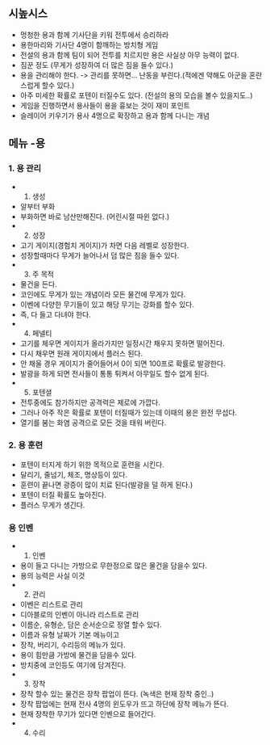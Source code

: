 ##  시높시스
 - 멍청한 용과 함께 기사단을 키워 전투에서 승리하라
 - 용한마리와 기사단 4명이 함깨하는 방치형 게임
 - 전설의 용과 함께 팀이 되어 전투를 치르지만 용은 사실상 아무 능력이 없다.
 - 짐꾼 정도 (무게가 성장하여 더 많은 짐을 들수 있다.)
 - 용을 관리해야 한다. -> 관리를 못하면... 난동을 부린다.(적에겐 약해도 아군을 혼란스럽게 할수 있다.)
 - 아주 미세한 확률로 포텐이 터질수도 있다. (전설의 용의 모습을 볼수 있을지도..)
 - 게임을 진행하면서 용사들이 용을 흉보는 것이 재미 포인트
 - 슬레이어 키우기가 용사 4명으로 확장하고 용과 함께 다니는 개념 
## 메뉴 -용
### 1. 용 관리
 - 1) 생성
  - 알부터 부화 
  - 부화하면 바로 남산만해진다. (어린시절 따윈 없다.)
 - 2) 성장
  - 고기 게이지(경험치 게이지)가 차면 다음 레벨로 성장한다. 
  - 성장할때마다 무게가 늘어나서 덤 많은 짐을 들수 있다. 
 - 3) 주 목적
  - 물건을 든다. 
  - 코인에도 무게가 있는 개념이라 모든 물건에 무게가 있다. 
  - 이벤에 다양한 무기들이 있고 해당 무기는 강화를 할수 있다. 
  - 즉, 다 들고 다녀야 한다. 
 - 4) 페넬티
  - 고기를 체우면 게이지가 올라가지만 일정시간 채우지 못하면 떨어진다. 
  - 다시 채우면 원래 게이지에서 플러스 된다.
  - 안 채울 경우 게이지가 줄어들어서 0이 되면 100프로 확률로 발광한다. 
  - 발광을 하게 되면 전사들이 통통 튀켜서 아무일도 할수 없게 된다.
 - 5) 포텐셜
  - 전투중에도 참가하지만 공격력은 제로에 가깝다. 
  - 그러나 아주 작은 확률로 포텐이 터질때가 있는데 이때의 용은 완전 무섭다.
  - 열기를 붐는 화염 공격으로 모든 것을 태워 버린다.
### 2. 용 훈련
 - 포텐이 터지게 하기 위한 목적으로 훈련을 시킨다.
 - 달리기, 줄넘기, 체조, 명상등이 있다. 
 - 훈련이 끝나면 광증이 많이 치료 된다(발광을 덜 하게 된다.)
 - 포텐이 터질 확률도 높아진다.
 - 플러스 무게가 생긴다.




### 용 인벤
 - 1) 인벤
 - 용이 들고 다니는 가방으로 무한정으로 많은 물건을 담을수 있다. 
 - 용의 능력은 사실 이것
 - 2) 관리
 - 이벤은 리스트로 관리 
 - 디아블로의 인벤이 아니라 리스트로 관리
 - 이름순, 유형순, 담은 순서순으로 정열 할수 있다. 
 - 이름과 유형 날짜가 기본 메뉴이고 
 - 장착, 버리기, 수리등의 메뉴가 있다. 
 - 용이 힘만큼 가방에 물건을 담을수 있다. 
 - 방치중에 코인등도 여기에 담겨진다. 
 - 3) 장착
 - 장착 할수 있는 물건은 장착 팝업이 뜬다. (녹색은 현재 장착 중인..)
 - 장착 팝업에는 현재 전사 4명의 윈도우가 뜨고 하단에 장착 메뉴가 뜬다. 
 - 현재 장착한 무기가 있다면 인벤으로 들어간다. 
 - 4) 수리














